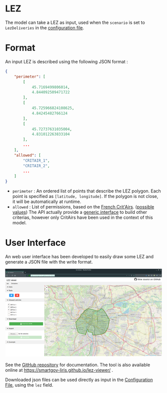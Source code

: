 # LEZ

The model can take a LEZ as input, used when the `scenario` is set to
`LezDeliveries` in the [configuration
file](https://github.com/smartgov-liris/SmartGovSimulatorDocExamples/blob/master/documentation/Dead-Ends-Fix.md).

# Format

An input LEZ is described using the following JSON format :
```json
{
	"perimeter": [
		[
			45.7169499806014,
			4.844092509471722
		],
		[
			45.725966824108625,
			4.84245482766124
		],
		[
			45.72737631035004,
			4.831012263833104
		],
		...
	],
	"allowed": [
		"CRITAIR_1",
		"CRITAIR_2",
		...
	]
}
```

- `perimeter` : An ordered list of points that describe the LEZ polygon. Each
	point is specified as `[latitude, longitude]`. If the polygon is not close,
	it will be automatically at runtime.
- `allowed` : List of permissions, based on the [French
	Crit'Airs](https://www.crit-air.fr/en/information-about-the-critair-vignette/the-french-vignette-critair/who-will-get-which-critair-colours.html).
	([possible values](https://smartgov-liris.github.io/SmartGovLezModelUFD/org/liris/smartgov/lez/core/environment/lez/criteria/CritAir.html))
	The API actually provide a [generic
	interface](https://smartgov-liris.github.io/SmartGovLezModelUFD/org/liris/smartgov/lez/core/environment/lez/criteria/LezCriteria.html)
	to build other criterias, however only CritAirs have been used in the
	context of this model.

# User Interface

An web user interface has been developed to easily draw some LEZ and generate a
JSON file with the write format.

![LEZ Example](/documentation/lez.png)

See the [GitHub repository](https://github.com/smartgov-liris/lez-viewer) for
documentation. The tool is also available online at
https://smartgov-liris.github.io/lez-viewer/ .

Downloaded json files can be used directly as input in the [Configuration
File](Configuration-File.md), using the `lez` field.
